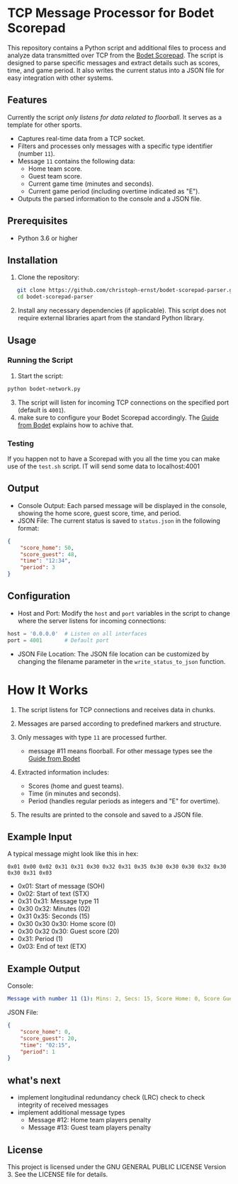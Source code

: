 # TCP Message Processor for Bodet Scorepad

This repository contains a Python script and additional files to process and analyze data transmitted over TCP from the [Bodet Scorepad](https://www.bodet-sport.com/products/sports-display-control/control-keyboard.html). 
The script is designed to parse specific messages and extract details such as scores, time, and game period. It also writes the current status into a JSON file for easy integration with other systems.

## Features

Currently the script *only listens for data related to floorball*. It serves as a template for other sports.   

- Captures real-time data from a TCP socket.
- Filters and processes only messages with a specific type identifier (number `11`).
- Message `11` contains the following data: 
  - Home team score.
  - Guest team score.
  - Current game time (minutes and seconds).
  - Current game period (including overtime indicated as "E").
- Outputs the parsed information to the console and a JSON file.

## Prerequisites

- Python 3.6 or higher

## Installation

1. Clone the repository:
```bash
   git clone https://github.com/christoph-ernst/bodet-scorepad-parser.git
   cd bodet-scorepad-parser
```
2. Install any necessary dependencies (if applicable). This script does not require external libraries apart from the standard Python library.
   
## Usage
### Running the Script
1. Start the script:
```bash
python bodet-network.py
```
3. The script will listen for incoming TCP connections on the specified port (default is `4001`).
4. make sure to configure your Bodet Scorepad accordingly. The [Guide from Bodet](https://static.bodet-sport.com/images/stories/EN/support/Pdfs/manuals/Scorepad/608264-Network%20output%20and%20protocols-Scorepad.pdf) explains how to achive that.

### Testing
If you happen not to have a Scorepad with you all the time you can make use of the `test.sh` script. 
IT will send some data to localhost:4001

## Output
- Console Output: Each parsed message will be displayed in the console, showing the home score, guest score, time, and period.
- JSON File: The current status is saved to `status.json` in the following format:
```json
{
    "score_home": 50,
    "score_guest": 48,
    "time": "12:34",
    "period": 3
}
```

## Configuration
- Host and Port:
Modify the `host` and `port` variables in the script to change where the server listens for incoming connections:
```python
host = '0.0.0.0'  # Listen on all interfaces
port = 4001       # Default port
```
- JSON File Location:
The JSON file location can be customized by changing the filename parameter in the `write_status_to_json` function.

# How It Works
1. The script listens for TCP connections and receives data in chunks.
2. Messages are parsed according to predefined markers and structure.
3. Only messages with type `11` are processed further.
   
   - message #11 means floorball. For other message types see the [Guide from Bodet](https://static.bodet-sport.com/images/stories/EN/support/Pdfs/manuals/Scorepad/608264-Network%20output%20and%20protocols-Scorepad.pdf)
  
5. Extracted information includes:
   
   - Scores (home and guest teams).
   - Time (in minutes and seconds).
   - Period (handles regular periods as integers and "E" for overtime).
    
5. The results are printed to the console and saved to a JSON file.

## Example Input

A typical message might look like this in hex:
```
0x01 0x00 0x02 0x31 0x31 0x30 0x32 0x31 0x35 0x30 0x30 0x30 0x32 0x30 0x30 0x31 0x03
```

- 0x01: Start of message (SOH)
- 0x02: Start of text (STX)
- 0x31 0x31: Message type 11
- 0x30 0x32: Minutes (02)
- 0x31 0x35: Seconds (15)
- 0x30 0x30 0x30: Home score (0)
- 0x30 0x32 0x30: Guest score (20)
- 0x31: Period (1)
- 0x03: End of text (ETX)

## Example Output

Console:
```yaml
Message with number 11 (1): Mins: 2, Secs: 15, Score Home: 0, Score Guest: 20, Period: 1
```` 
JSON File:
```json
{
    "score_home": 0,
    "score_guest": 20,
    "time": "02:15",
    "period": 1
}
```
## what's next
- implement longitudinal redundancy check (LRC) check to check integrity of received messages
- implement additional message types
   -  Message #12: Home team players penalty
   -  Message #13: Guest team players penalty

## License
This project is licensed under the GNU GENERAL PUBLIC LICENSE Version 3. See the LICENSE file for details.

